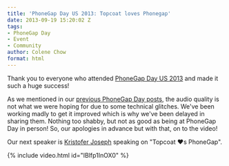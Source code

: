 ```yaml
---
title: 'PhoneGap Day US 2013: Topcoat loves Phonegap'
date: 2013-09-19 15:20:02 Z
tags:
- PhoneGap Day
- Event
- Community
author: Colene Chow
format: html
---
```


Thank you to everyone who attended [PhoneGap Day US 2013](http://pgday.phonegap.com/us2013) and made it such a huge success!

As we mentioned in our [previous PhoneGap Day posts](https://phonegap.com/blog/tag/phonegap-day/), the audio quality is not what we were hoping for due to some technical glitches. We've been working madly to get it improved which is why we've been delayed in sharing them. Nothing too shabby, but not as good as being at PhoneGap Day in person! So, our apologies in advance but with that, on to the video!

Our next speaker is [Kristofer Joseph](http://twitter.com/dam) speaking on "Topcoat ♥s PhoneGap".

{% include video.html id="IBlfp1InOX0" %}
